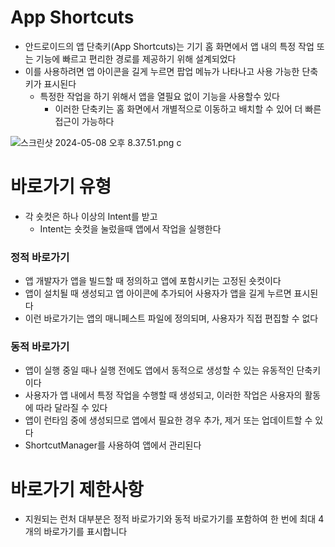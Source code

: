 # App Shortcuts

- 안드로이드의 앱 단축키(App Shortcuts)는 기기 홈 화면에서 앱 내의 특정 작업 또는 기능에 빠르고 편리한 경로를 제공하기 위해 설계되었다
- 이를 사용하려면 앱 아이콘을 길게 누르면 팝업 메뉴가 나타나고 사용 가능한 단축키가 표시된다
    - 특정한 작업을 하기 위해서 앱을 열필요 없이 기능을 사용할수 있다
        - 이러한 단축키는 홈 화면에서 개별적으로 이동하고 배치할 수 있어 더 빠른 접근이 가능하다

![스크린샷 2024-05-08 오후 8.37.51.png](..%2F..%2F..%2F..%2F..%2F..%2Fvar%2Ffolders%2F38%2Fkvylqg593kzbfrl92wb5532w0000gn%2FT%2FTemporaryItems%2FNSIRD_screencaptureui_kvTl9i%2F%EC%8A%A4%ED%81%AC%EB%A6%B0%EC%83%B7%202024-05-08%20%EC%98%A4%ED%9B%84%208.37.51.png)
c
# 바로가기 유형

- 각 숏컷은 하나 이상의 Intent를 받고
    - Intent는 숏컷을 눌렀을때 앱에서 작업을 실행한다

### 정적 바로가기

- 앱 개발자가 앱을 빌드할 때 정의하고 앱에 포함시키는 고정된 숏컷이다
- 앱이 설치될 때 생성되고 앱 아이콘에 추가되어 사용자가 앱을 길게 누르면 표시된다
- 이런 바로가기는 앱의 매니페스트 파일에 정의되며, 사용자가 직접 편집할 수 없다

### 동적 바로가기

- 앱이 실행 중일 때나 실행 전에도 앱에서 동적으로 생성할 수 있는 유동적인 단축키이다
- 사용자가 앱 내에서 특정 작업을 수행할 때 생성되고, 이러한 작업은 사용자의 활동에 따라 달라질 수 있다
- 앱이 런타임 중에 생성되므로 앱에서 필요한 경우 추가, 제거 또는 업데이트할 수 있다
- ShortcutManager를 사용하여 앱에서 관리된다

# 바로가기 제한사항

- 지원되는 런처 대부분은 정적 바로가기와 동적 바로가기를 포함하여 한 번에 최대 4개의 바로가기를 표시합니다